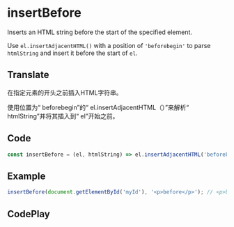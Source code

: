 # insertBefore

Inserts an HTML string before the start of the specified element.

Use `el.insertAdjacentHTML()` with a position of `'beforebegin'` to parse `htmlString` and insert it before the start of `el`.

## Translate

在指定元素的开头之前插入HTML字符串。

使用位置为“ beforebegin”的“ el.insertAdjacentHTML（）”来解析“ htmlString”并将其插入到“ el”开始之前。

## Code

```js
const insertBefore = (el, htmlString) => el.insertAdjacentHTML('beforebegin', htmlString);
```

## Example

```js
insertBefore(document.getElementById('myId'), '<p>before</p>'); // <p>before</p> <div id="myId">...</div>
```

## CodePlay

<template>
  <code-play codeplay-id="" />
</template>
